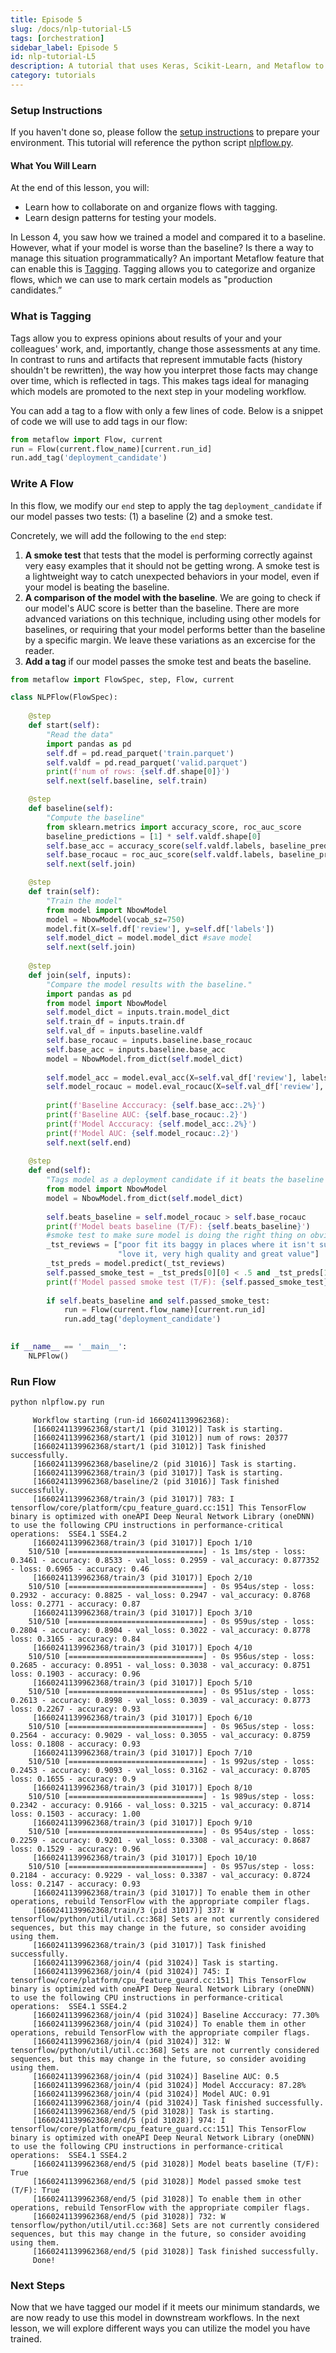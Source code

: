 ```yaml
---
title: Episode 5
slug: /docs/nlp-tutorial-L5
tags: [orchestration]
sidebar_label: Episode 5
id: nlp-tutorial-L5
description: A tutorial that uses Keras, Scikit-Learn, and Metaflow to operationalize a machine learning workflow.
category: tutorials
---
```



<!-- WARNING: THIS FILE WAS AUTOGENERATED! DO NOT EDIT! Instead, edit the notebook w/the location & name as this file. -->

### Setup Instructions

If you haven't done so, please follow the [setup instructions](./nlp-tutorial-setup) to prepare your environment.  This tutorial will reference the python script [nlpflow.py](https://github.com/outerbounds/tutorials/blob/main/nlp/nlpflow.py).

#### What You Will Learn
At the end of this lesson, you will:
    
* Learn how to collaborate on and organize flows with tagging.
* Learn design patterns for testing your models.

In Lesson 4, you saw how we trained a model and compared it to a baseline.  However, what if your model is worse than the baseline?  Is there a way to manage this situation programmatically? An important Metaflow feature that can enable this is [Tagging](https://outerbounds.com/blog/five-ways-to-use-the-new-metaflow-tags).  Tagging allows you to categorize and organize flows, which we can use to mark certain models as "production candidates.”

### <NumberHeading number={1}>What is Tagging</NumberHeading>


Tags allow you to express opinions about results of your and your colleagues' work, and, importantly, change those assessments at any time. In contrast to runs and artifacts that represent immutable facts (history shouldn't be rewritten), the way how you interpret those facts may change over time, which is reflected in tags.  This makes tags ideal for managing which models are promoted to the next step in your modeling workflow.

You can add a tag to a flow with only a few lines of code.  Below is a snippet of code we will use to add tags in our flow:

```python
from metaflow import Flow, current
run = Flow(current.flow_name)[current.run_id]
run.add_tag('deployment_candidate')
```

<Wrapper>

### <NumberHeading number={2}>Write A Flow</NumberHeading>

<Highlight>


In this flow, we modify our `end` step to apply the tag `deployment_candidate` if our model passes two tests: (1) a baseline (2) and a smoke test.

</Highlight>


Concretely, we will add the following to the `end` step:

1. **A smoke test** that tests that the model is performing correctly against very easy examples that it should not be getting wrong.  A smoke test is a lightweight way to catch unexpected behaviors in your model, even if your model is beating the baseline. 
2. **A comparison of the model with the baseline**. We are going to check if our model's AUC score is better than the baseline.  There are more advanced variations on this technique, including using other models for baselines, or requiring that your model performs better than the baseline by a specific margin.  We leave these variations as an excercise for the reader.
3. **Add a tag** if our model passes the smoke test and beats the baseline.

<RHS>



```py title="nlpflow.py"
from metaflow import FlowSpec, step, Flow, current

class NLPFlow(FlowSpec):
        
    @step
    def start(self):
        "Read the data"
        import pandas as pd
        self.df = pd.read_parquet('train.parquet')
        self.valdf = pd.read_parquet('valid.parquet')
        print(f'num of rows: {self.df.shape[0]}')
        self.next(self.baseline, self.train)

    @step
    def baseline(self):
        "Compute the baseline"
        from sklearn.metrics import accuracy_score, roc_auc_score
        baseline_predictions = [1] * self.valdf.shape[0]
        self.base_acc = accuracy_score(self.valdf.labels, baseline_predictions)
        self.base_rocauc = roc_auc_score(self.valdf.labels, baseline_predictions)
        self.next(self.join)

    @step
    def train(self):
        "Train the model"
        from model import NbowModel
        model = NbowModel(vocab_sz=750)
        model.fit(X=self.df['review'], y=self.df['labels'])
        self.model_dict = model.model_dict #save model
        self.next(self.join)
        
    @step
    def join(self, inputs):
        "Compare the model results with the baseline."
        import pandas as pd
        from model import NbowModel
        self.model_dict = inputs.train.model_dict
        self.train_df = inputs.train.df
        self.val_df = inputs.baseline.valdf
        self.base_rocauc = inputs.baseline.base_rocauc
        self.base_acc = inputs.baseline.base_acc
        model = NbowModel.from_dict(self.model_dict)
        
        self.model_acc = model.eval_acc(X=self.val_df['review'], labels=self.val_df['labels'])
        self.model_rocauc = model.eval_rocauc(X=self.val_df['review'], labels=self.val_df['labels'])
        
        print(f'Baseline Acccuracy: {self.base_acc:.2%}')
        print(f'Baseline AUC: {self.base_rocauc:.2}')
        print(f'Model Acccuracy: {self.model_acc:.2%}')
        print(f'Model AUC: {self.model_rocauc:.2}')
        self.next(self.end)
        
    @step
    def end(self):
        "Tags model as a deployment candidate if it beats the baseline and passes smoke tests."
        from model import NbowModel
        model = NbowModel.from_dict(self.model_dict)
        
        self.beats_baseline = self.model_rocauc > self.base_rocauc
        print(f'Model beats baseline (T/F): {self.beats_baseline}')
        #smoke test to make sure model is doing the right thing on obvious examples.
        _tst_reviews = ["poor fit its baggy in places where it isn't supposed to be.",
                        "love it, very high quality and great value"]
        _tst_preds = model.predict(_tst_reviews)
        self.passed_smoke_test = _tst_preds[0][0] < .5 and _tst_preds[1][0] > .5
        print(f'Model passed smoke test (T/F): {self.passed_smoke_test}')
        
        if self.beats_baseline and self.passed_smoke_test:
            run = Flow(current.flow_name)[current.run_id]
            run.add_tag('deployment_candidate')
        

if __name__ == '__main__':
    NLPFlow()
```

</RHS>


### <NumberHeading number={3}>Run Flow</NumberHeading>



```bash
python nlpflow.py run
```

<CodeOutputBlock lang="bash">

```
     Workflow starting (run-id 1660241139962368):
     [1660241139962368/start/1 (pid 31012)] Task is starting.
     [1660241139962368/start/1 (pid 31012)] num of rows: 20377
     [1660241139962368/start/1 (pid 31012)] Task finished successfully.
     [1660241139962368/baseline/2 (pid 31016)] Task is starting.
     [1660241139962368/train/3 (pid 31017)] Task is starting.
     [1660241139962368/baseline/2 (pid 31016)] Task finished successfully.
     [1660241139962368/train/3 (pid 31017)] 783: I tensorflow/core/platform/cpu_feature_guard.cc:151] This TensorFlow binary is optimized with oneAPI Deep Neural Network Library (oneDNN) to use the following CPU instructions in performance-critical operations:  SSE4.1 SSE4.2
     [1660241139962368/train/3 (pid 31017)] Epoch 1/10
    510/510 [==============================] - 1s 1ms/step - loss: 0.3461 - accuracy: 0.8533 - val_loss: 0.2959 - val_accuracy: 0.877352 - loss: 0.6965 - accuracy: 0.46
     [1660241139962368/train/3 (pid 31017)] Epoch 2/10
    510/510 [==============================] - 0s 954us/step - loss: 0.2932 - accuracy: 0.8825 - val_loss: 0.2947 - val_accuracy: 0.8768 loss: 0.2771 - accuracy: 0.87
     [1660241139962368/train/3 (pid 31017)] Epoch 3/10
    510/510 [==============================] - 0s 959us/step - loss: 0.2804 - accuracy: 0.8904 - val_loss: 0.3022 - val_accuracy: 0.8778 loss: 0.3165 - accuracy: 0.84
     [1660241139962368/train/3 (pid 31017)] Epoch 4/10
    510/510 [==============================] - 0s 956us/step - loss: 0.2685 - accuracy: 0.8951 - val_loss: 0.3038 - val_accuracy: 0.8751 loss: 0.1903 - accuracy: 0.96
     [1660241139962368/train/3 (pid 31017)] Epoch 5/10
    510/510 [==============================] - 0s 951us/step - loss: 0.2613 - accuracy: 0.8998 - val_loss: 0.3039 - val_accuracy: 0.8773 loss: 0.2267 - accuracy: 0.93
     [1660241139962368/train/3 (pid 31017)] Epoch 6/10
    510/510 [==============================] - 0s 965us/step - loss: 0.2564 - accuracy: 0.9029 - val_loss: 0.3055 - val_accuracy: 0.8759 loss: 0.1808 - accuracy: 0.93
     [1660241139962368/train/3 (pid 31017)] Epoch 7/10
    510/510 [==============================] - 1s 992us/step - loss: 0.2453 - accuracy: 0.9093 - val_loss: 0.3162 - val_accuracy: 0.8705 loss: 0.1655 - accuracy: 0.9
     [1660241139962368/train/3 (pid 31017)] Epoch 8/10
    510/510 [==============================] - 1s 989us/step - loss: 0.2342 - accuracy: 0.9166 - val_loss: 0.3215 - val_accuracy: 0.8714 loss: 0.1503 - accuracy: 1.00
     [1660241139962368/train/3 (pid 31017)] Epoch 9/10
    510/510 [==============================] - 0s 954us/step - loss: 0.2259 - accuracy: 0.9201 - val_loss: 0.3308 - val_accuracy: 0.8687 loss: 0.1529 - accuracy: 0.96
     [1660241139962368/train/3 (pid 31017)] Epoch 10/10
    510/510 [==============================] - 0s 957us/step - loss: 0.2184 - accuracy: 0.9229 - val_loss: 0.3387 - val_accuracy: 0.8724 loss: 0.2147 - accuracy: 0.93
     [1660241139962368/train/3 (pid 31017)] To enable them in other operations, rebuild TensorFlow with the appropriate compiler flags.
     [1660241139962368/train/3 (pid 31017)] 337: W tensorflow/python/util/util.cc:368] Sets are not currently considered sequences, but this may change in the future, so consider avoiding using them.
     [1660241139962368/train/3 (pid 31017)] Task finished successfully.
     [1660241139962368/join/4 (pid 31024)] Task is starting.
     [1660241139962368/join/4 (pid 31024)] 745: I tensorflow/core/platform/cpu_feature_guard.cc:151] This TensorFlow binary is optimized with oneAPI Deep Neural Network Library (oneDNN) to use the following CPU instructions in performance-critical operations:  SSE4.1 SSE4.2
     [1660241139962368/join/4 (pid 31024)] Baseline Acccuracy: 77.30%
     [1660241139962368/join/4 (pid 31024)] To enable them in other operations, rebuild TensorFlow with the appropriate compiler flags.
     [1660241139962368/join/4 (pid 31024)] 312: W tensorflow/python/util/util.cc:368] Sets are not currently considered sequences, but this may change in the future, so consider avoiding using them.
     [1660241139962368/join/4 (pid 31024)] Baseline AUC: 0.5
     [1660241139962368/join/4 (pid 31024)] Model Acccuracy: 87.28%
     [1660241139962368/join/4 (pid 31024)] Model AUC: 0.91
     [1660241139962368/join/4 (pid 31024)] Task finished successfully.
     [1660241139962368/end/5 (pid 31028)] Task is starting.
     [1660241139962368/end/5 (pid 31028)] 974: I tensorflow/core/platform/cpu_feature_guard.cc:151] This TensorFlow binary is optimized with oneAPI Deep Neural Network Library (oneDNN) to use the following CPU instructions in performance-critical operations:  SSE4.1 SSE4.2
     [1660241139962368/end/5 (pid 31028)] Model beats baseline (T/F): True
     [1660241139962368/end/5 (pid 31028)] Model passed smoke test (T/F): True
     [1660241139962368/end/5 (pid 31028)] To enable them in other operations, rebuild TensorFlow with the appropriate compiler flags.
     [1660241139962368/end/5 (pid 31028)] 732: W tensorflow/python/util/util.cc:368] Sets are not currently considered sequences, but this may change in the future, so consider avoiding using them.
     [1660241139962368/end/5 (pid 31028)] Task finished successfully.
     Done!
```

</CodeOutputBlock>

</Wrapper>


### Next Steps

Now that we have tagged our model if it meets our minimum standards, we are now ready to use this model in downstream workflows.  In the next lesson, we will explore different ways you can utilize the model you have trained.


